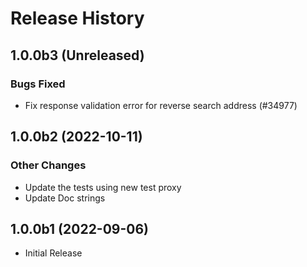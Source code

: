 # Release History

## 1.0.0b3 (Unreleased)
 
### Bugs Fixed

- Fix response validation error for reverse search address (#34977)

## 1.0.0b2 (2022-10-11)

### Other Changes

- Update the tests using new test proxy
- Update Doc strings

## 1.0.0b1 (2022-09-06)

- Initial Release
